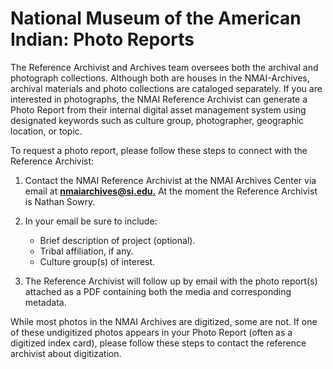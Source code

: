 # National Museum of the American Indian: Photo Reports  

The Reference Archivist and Archives team oversees both the archival and photograph collections. Although both are houses in the NMAI-Archives, archival materials and photo collections are cataloged separately. If you are interested in photographs, the NMAI Reference Archivist can generate a Photo Report from their internal digital asset management system using designated keywords such as culture group, photographer, geographic location, or topic.

To request a photo report, please follow these steps to connect with the Reference Archivist:

1. Contact the NMAI Reference Archivist at the NMAI Archives Center via email at [**nmaiarchives@si.edu.**](mailto:nmaiarchives@si.edu) At the moment the Reference Archivist is Nathan Sowry.

2. In your email be sure to include:
   * Brief description of project (optional).
   * Tribal affiliation, if any.
   * Culture group(s) of interest.

3. The Reference Archivist will follow up by email with the photo report(s) attached as a PDF containing both the media and corresponding metadata.

While most photos in the NMAI Archives are digitized, some are not. If one of these undigitized photos appears in your Photo Report (often as a digitized index card), please follow these steps to contact the reference archivist about digitization.
